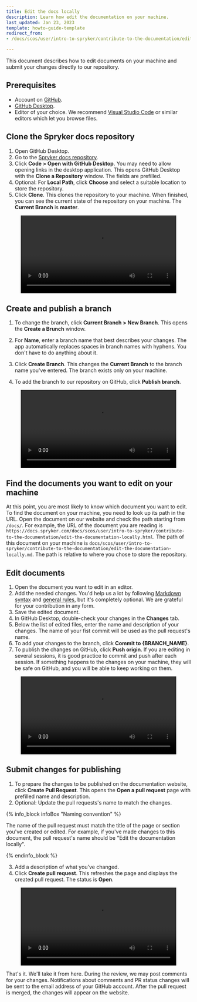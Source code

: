 ```yaml
---
title: Edit the docs locally
description: Learn how edit the documentation on your machine.
last_updated: Jan 23, 2023
template: howto-guide-template
redirect_from:
- /docs/scos/user/intro-to-spryker/contribute-to-the-documentation/edit-the-documentation-locally.html

---
```



This document describes how to edit documents on your machine and submit your changes directly to our repository.

## Prerequisites

* Account on [GitHub](https://github.com/).
* [GitHub Desktop](https://desktop.github.com/).
* Editor of your choice. We recommend [Visual Studio Code](https://code.visualstudio.com/) or similar editors which let you browse files.

## Clone the Spryker docs repository

1. Open GitHub Desktop.
2. Go to the [Spryker docs repository](https://github.com/spryker/spryker-docs).
3. Click **Code&nbsp;<span aria-label="and then">></span> Open with GitHub Desktop**.
    You may need to allow opening links in the desktop application. This opens GitHub Desktop with the **Clone a Repository** window. The fields are prefilled.
4. Optional: For **Local Path**, click **Choose** and select a suitable location to store the repository.
5. Click **Clone**.
    This clones the repository to your machine. When finished, you can see the current state of the repository on your machine. The **Current Branch** is **master**.

<figure class="video_container">
    <video width="100%" height="auto" controls>
    <source src="https://spryker.s3.eu-central-1.amazonaws.com/docs/scos/user/intro-to-spryker/contribute-to-the-documentation/edit-the-documentation-locally.md/Clone+Spryker+docs+repo.mp4" type="video/mp4">
  </video>
</figure>

## Create and publish a branch

1. To change the branch, click **Current Branch&nbsp;<span aria-label="and then">></span> New Branch**.
    This opens the **Create a Brunch** window.

2. For **Name**, enter a branch name that best describes your changes.
    The app automatically replaces spaces in branch names with hyphens. You don't have to do anything about it.

3. Click **Create Branch**.
    This changes the **Current Branch** to the branch name you've entered. The branch exists only on your machine.

4. To add the branch to our repository on GitHub, click **Publish branch**.

<figure class="video_container">
    <video width="100%" height="auto" controls>
    <source src="https://spryker.s3.eu-central-1.amazonaws.com/docs/scos/user/intro-to-spryker/contribute-to-the-documentation/edit-the-documentation-locally.md/Switch+and+publish+branch.mp4" type="video/mp4">
  </video>
</figure>


## Find the documents you want to edit on your machine

At this point, you are most likely to know which document you want to edit. To find the document on your machine, you need to look up its path in the URL. Open the document on our website and check the path starting from `/docs/`. For example, the URL of the document you are reading is `https://docs.spryker.com/docs/scos/user/intro-to-spryker/contribute-to-the-documentation/edit-the-documentation-locally.html`. The path of this document on your machine is `docs/scos/user/intro-to-spryker/contribute-to-the-documentation/edit-the-documentation-locally.md`. The path is relative to where you chose to store the repository.

## Edit documents

1. Open the document you want to edit in an editor.
2. Add the needed changes.
    You'd help us a lot by following [Markdown syntax](/docs/about/all/contribute-to-the-documentation/markdown-syntax.html) and [general rules](/docs/about/all/contribute-to-the-documentation/style-formatting-general-rules.html), but it's completely optional. We are grateful for your contribution in any form.
3. Save the edited document.
4. In GitHub Desktop, double-check your changes in the **Changes** tab.
5. Below the list of edited files, enter the name and description of your changes. The name of your fist commit will be used as the pull request's name.
6. To add your changes to the branch, click **Commit to {BRANCH_NAME}**.
7. To publish the changes on GitHub, click **Push origin**.
    If you are editing in several sessions, it is good practice to commit and push after each session. If something happens to the changes on your machine, they will be safe on GitHub, and you will be able to keep working on them.


<figure class="video_container">
    <video width="100%" height="auto" controls>
    <source src="https://spryker.s3.eu-central-1.amazonaws.com/docs/scos/user/intro-to-spryker/contribute-to-the-documentation/edit-the-documentation-locally.md/Commit+and+push.mp4" type="video/mp4">
  </video>
</figure>    


## Submit changes for publishing

1. To prepare the changes to be published on the documentation website, click **Create Pull Request**.
    This opens the **Open a pull request** page with prefilled name and description.
2. Optional: Update the pull requests's name to match the changes.

<a name="pr-naming-convention"></a>

{% info_block infoBox "Naming convention" %}

The name of the pull request must match the title of the page or section you've created or edited. For example, if you've made changes to this document, the pull request's name should be "Edit the documentation locally".

{% endinfo_block %}

3. Add a description of what you've changed.
4. Click **Create pull request**.
    This refreshes the page and displays the created pull request. The status is **Open**.


<figure class="video_container">
    <video width="100%" height="auto" controls>
    <source src="https://spryker.s3.eu-central-1.amazonaws.com/docs/scos/user/intro-to-spryker/contribute-to-the-documentation/edit-the-documentation-locally.md/Create+a+pull+request.mp4" type="video/mp4">
  </video>
</figure>


That's it. We'll take it from here. During the review, we may post comments for your changes. Notifications about comments and PR status changes will be sent to the email address of your GitHub account. After the pull request is merged, the changes will appear on the website.     
